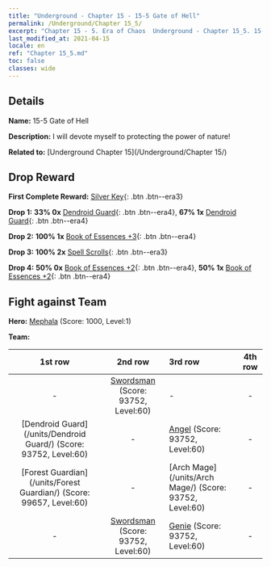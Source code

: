 ```yaml
---
title: "Underground - Chapter 15 - 15-5 Gate of Hell"
permalink: /Underground/Chapter 15_5/
excerpt: "Chapter 15 - 5. Era of Chaos  Underground - Chapter 15_5. 15-5 Gate of Hell"
last_modified_at: 2021-04-15
locale: en
ref: "Chapter 15_5.md"
toc: false
classes: wide
---
```


## Details

 **Name:** 15-5 Gate of Hell

 **Description:** I will devote myself to protecting the power of nature!

 **Related to:** [Underground Chapter 15](/Underground/Chapter 15/)

## Drop Reward

 **First Complete Reward:** [Silver Key](/Items/con_693/){: .btn .btn--era3}

 **Drop 1:** **33% 0x** [Dendroid Guard](/Items/unt_203/){: .btn .btn--era4}, **67% 1x** [Dendroid Guard](/Items/unt_203/){: .btn .btn--era4}

 **Drop 2:** **100% 1x** [Book of Essences +3](/Items/mat_60/){: .btn .btn--era4}

 **Drop 3:** **100% 2x** [Spell Scrolls](/Items/con_694/){: .btn .btn--era3}

 **Drop 4:** **50% 0x** [Book of Essences +2](/Items/mat_53/){: .btn .btn--era4}, **50% 1x** [Book of Essences +2](/Items/mat_53/){: .btn .btn--era4}


## Fight against Team
 **Hero:** [Mephala](/heroes/Mephala/) (Score: 1000, Level:1)

 **Team:**


  | 1st row | 2nd row | 3rd row | 4th row |
  |:----:|:----:|:----|:----:|
  | - | [Swordsman](/units/Swordsman/) (Score: 93752, Level:60)  | - | - |
  | [Dendroid Guard](/units/Dendroid Guard/) (Score: 93752, Level:60)  | - | [Angel](/units/Angel/) (Score: 93752, Level:60)  | - |
  | [Forest Guardian](/units/Forest Guardian/) (Score: 99657, Level:60)  | - | [Arch Mage](/units/Arch Mage/) (Score: 93752, Level:60)  | - |
  | - | [Swordsman](/units/Swordsman/) (Score: 93752, Level:60)  | [Genie](/units/Genie/) (Score: 93752, Level:60)  | - |



